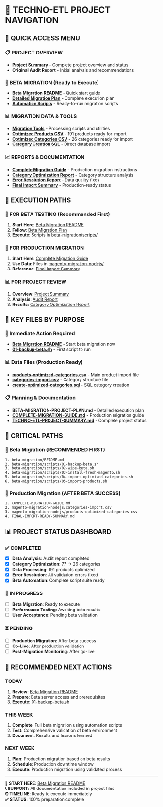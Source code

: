 # 📂 TECHNO-ETL PROJECT NAVIGATION

## 🎯 **QUICK ACCESS MENU**

### 📋 **PROJECT OVERVIEW**
- **[Project Summary](TECHNO-ETL-PROJECT-SUMMARY.md)** - Complete project overview and status
- **[Original Audit Report](audit_report.md)** - Initial analysis and recommendations

### 🚀 **BETA MIGRATION** (Ready to Execute)
- **[Beta Migration README](beta-migration/README.md)** - Quick start guide
- **[Detailed Migration Plan](beta-migration/BETA-MIGRATION-PROJECT-PLAN.md)** - Complete execution plan
- **[Automation Scripts](beta-migration/scripts/)** - Ready-to-run migration scripts

### 📊 **MIGRATION DATA & TOOLS**
- **[Migration Tools](magento-migration-nodejs/)** - Processing scripts and utilities
- **[Optimized Products CSV](magento-migration-nodejs/products-optimized-categories.csv)** - 191 products ready for import
- **[Optimized Categories CSV](magento-migration-nodejs/categories-import.csv)** - 26 categories ready for import
- **[Category Creation SQL](magento-migration-nodejs/create-optimized-categories.sql)** - Direct database import

### 📈 **REPORTS & DOCUMENTATION**
- **[Complete Migration Guide](COMPLETE-MIGRATION-GUIDE.md)** - Production migration instructions
- **[Category Optimization Report](magento-migration-nodejs/CATEGORY-OPTIMIZATION-REPORT.md)** - Category structure analysis
- **[Error Resolution Report](magento-migration-nodejs/ERROR-RESOLUTION-REPORT.md)** - Data quality fixes
- **[Final Import Summary](FINAL-IMPORT-READY-SUMMARY.md)** - Production-ready status

## 🎯 **EXECUTION PATHS**

### 🧪 **FOR BETA TESTING** (Recommended First)
1. **Start Here**: [Beta Migration README](beta-migration/README.md)
2. **Follow**: [Beta Migration Plan](beta-migration/BETA-MIGRATION-PROJECT-PLAN.md)
3. **Execute**: Scripts in [beta-migration/scripts/](beta-migration/scripts/)

### 🚀 **FOR PRODUCTION MIGRATION**
1. **Start Here**: [Complete Migration Guide](COMPLETE-MIGRATION-GUIDE.md)
2. **Use Data**: Files in [magento-migration-nodejs/](magento-migration-nodejs/)
3. **Reference**: [Final Import Summary](FINAL-IMPORT-READY-SUMMARY.md)

### 📊 **FOR PROJECT REVIEW**
1. **Overview**: [Project Summary](TECHNO-ETL-PROJECT-SUMMARY.md)
2. **Analysis**: [Audit Report](audit_report.md)
3. **Results**: [Category Optimization Report](magento-migration-nodejs/CATEGORY-OPTIMIZATION-REPORT.md)

## 🔧 **KEY FILES BY PURPOSE**

### **🎯 Immediate Action Required**
- **[Beta Migration README](beta-migration/README.md)** - Start beta migration now
- **[01-backup-beta.sh](beta-migration/scripts/01-backup-beta.sh)** - First script to run

### **📊 Data Files (Production Ready)**
- **[products-optimized-categories.csv](magento-migration-nodejs/products-optimized-categories.csv)** - Main product import file
- **[categories-import.csv](magento-migration-nodejs/categories-import.csv)** - Category structure file
- **[create-optimized-categories.sql](magento-migration-nodejs/create-optimized-categories.sql)** - SQL category creation

### **📋 Planning & Documentation**
- **[BETA-MIGRATION-PROJECT-PLAN.md](beta-migration/BETA-MIGRATION-PROJECT-PLAN.md)** - Detailed execution plan
- **[COMPLETE-MIGRATION-GUIDE.md](COMPLETE-MIGRATION-GUIDE.md)** - Production migration guide
- **[TECHNO-ETL-PROJECT-SUMMARY.md](TECHNO-ETL-PROJECT-SUMMARY.md)** - Complete project status

## 🚨 **CRITICAL PATHS**

### **🧪 Beta Migration (RECOMMENDED FIRST)**
```
1. beta-migration/README.md
2. beta-migration/scripts/01-backup-beta.sh
3. beta-migration/scripts/02-wipe-beta.sh
4. beta-migration/scripts/03-install-fresh-magento.sh
5. beta-migration/scripts/04-import-optimized-categories.sh
6. beta-migration/scripts/05-import-products.sh
```

### **🚀 Production Migration (AFTER BETA SUCCESS)**
```
1. COMPLETE-MIGRATION-GUIDE.md
2. magento-migration-nodejs/categories-import.csv
3. magento-migration-nodejs/products-optimized-categories.csv
4. FINAL-IMPORT-READY-SUMMARY.md
```

## 📊 **PROJECT STATUS DASHBOARD**

### ✅ **COMPLETED**
- [x] **Data Analysis**: Audit report completed
- [x] **Category Optimization**: 77 → 26 categories
- [x] **Data Processing**: 191 products optimized
- [x] **Error Resolution**: All validation errors fixed
- [x] **Beta Automation**: Complete script suite ready

### 🚧 **IN PROGRESS**
- [ ] **Beta Migration**: Ready to execute
- [ ] **Performance Testing**: Awaiting beta results
- [ ] **User Acceptance**: Pending beta validation

### ⏳ **PENDING**
- [ ] **Production Migration**: After beta success
- [ ] **Go-Live**: After production validation
- [ ] **Post-Migration Monitoring**: After go-live

## 🎯 **RECOMMENDED NEXT ACTIONS**

### **TODAY**
1. **Review**: [Beta Migration README](beta-migration/README.md)
2. **Prepare**: Beta server access and prerequisites
3. **Execute**: [01-backup-beta.sh](beta-migration/scripts/01-backup-beta.sh)

### **THIS WEEK**
1. **Complete**: Full beta migration using automation scripts
2. **Test**: Comprehensive validation of beta environment
3. **Document**: Results and lessons learned

### **NEXT WEEK**
1. **Plan**: Production migration based on beta results
2. **Schedule**: Production downtime window
3. **Execute**: Production migration using validated process

---

**🎯 START HERE**: [Beta Migration README](beta-migration/README.md)  
**📞 SUPPORT**: All documentation included in project files  
**⏰ TIMELINE**: Ready to execute immediately  
**✅ STATUS**: 100% preparation complete
